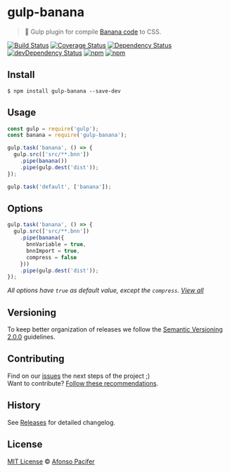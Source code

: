 # gulp-banana

> 🍹 Gulp plugin for compile [Banana code](https://github.com/bananacss/bananacss) to CSS.

[![Build Status](https://travis-ci.org/bananacss/gulp-banana.svg?branch=master)](https://travis-ci.org/bananacss/gulp-banana)
[![Coverage Status](https://coveralls.io/repos/github/bananacss/gulp-banana/badge.svg?branch=master)](https://coveralls.io/github/bananacss/gulp-banana?branch=master)
[![Dependency Status](https://david-dm.org/bananacss/gulp-banana.svg)](https://david-dm.org/bananacss/gulp-banana)
[![devDependency Status](https://david-dm.org/bananacss/gulp-banana/dev-status.svg)](https://david-dm.org/bananacss/gulp-banana#info=devDependencies)
[![npm](https://img.shields.io/npm/v/gulp-banana.svg)](https://www.npmjs.com/package/gulp-banana)
[![npm](https://img.shields.io/npm/dt/gulp-banana.svg)](https://www.npmjs.com/package/gulp-banana)

## Install

```
$ npm install gulp-banana --save-dev
```

## Usage

```js
const gulp = require('gulp');
const banana = require('gulp-banana');

gulp.task('banana', () => {
  gulp.src(['src/**.bnn'])
    .pipe(banana())
    .pipe(gulp.dest('dist'));
});

gulp.task('default', ['banana']);
```

## Options

```js
gulp.task('banana', () => {
  gulp.src(['src/**.bnn'])
    .pipe(banana({
      bnnVariable = true,
      bnnImport = true,
      compress = false
    }))
    .pipe(gulp.dest('dist'));
});
```

*All options have `true` as default value, except the `compress`. [View all](https://github.com/bananacss/bananacss#the-bananafile)*

## Versioning
To keep better organization of releases we follow the [Semantic Versioning 2.0.0](http://semver.org/) guidelines.

## Contributing
Find on our [issues](https://github.com/bananacss/gulp-banana/issues/) the next steps of the project ;)
<br>
Want to contribute? [Follow these recommendations](https://github.com/bananacss/gulp-banana/blob/master/CONTRIBUTING.md).

## History
See [Releases](https://github.com/bananacss/gulp-banana/releases) for detailed changelog.

## License
[MIT License](https://github.com/bananacss/gulp-banana/blob/master/LICENSE.md) © [Afonso Pacifer](http://afonsopacifer.com/)

